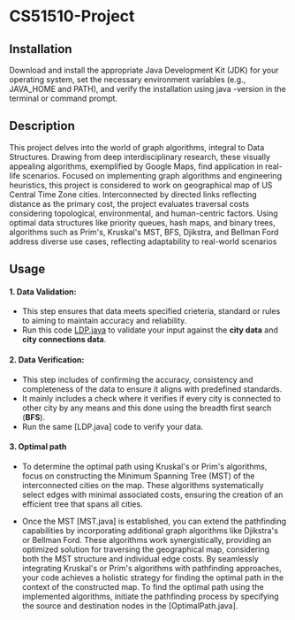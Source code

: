 # CS51510-Project

## Installation
Download and install the appropriate Java Development Kit (JDK) for your operating system, set the necessary environment variables (e.g., JAVA_HOME and PATH), and verify the installation using java -version in the terminal or command prompt.

## Description
This project delves into the world of graph algorithms, integral to Data Structures. Drawing from deep interdisciplinary research, these visually appealing algorithms, exemplified by Google Maps, find application in real-life scenarios. Focused on implementing graph algorithms and engineering heuristics, this project is considered to work on geographical map of US Central Time Zone cities. Interconnected by directed links reflecting distance as the primary cost, the project evaluates traversal costs considering topological, environmental, and human-centric factors. Using optimal data structures like priority queues, hash maps, and binary trees, algorithms such as Prim's, Kruskal's MST, BFS, Djikstra, and Bellman Ford address diverse use cases, reflecting adaptability to real-world scenarios

## Usage
#### 1. Data Validation:
- This step ensures that data meets specified crieteria, standard or rules to aiming to maintain accuracy and reliability.
- Run this code [LDP.java](LDP.java) to validate your input against the **city data** and **city connections data**.

#### 2. Data Verification:
- This step includes of confirming the accuracy, consistency and completeness of the data to ensure it aligns with predefined standards.
- It mainly includes a check where it verifies if every city is connected to other city by any means and this done using the breadth first search (**BFS**).
- Run the same [LDP.java] code to verify your data.
     
#### 3. Optimal path
- To determine the optimal path using Kruskal's or Prim's algorithms, focus on constructing the Minimum Spanning Tree (MST) of the interconnected cities on the map. These algorithms systematically select edges with minimal associated costs, ensuring the creation of an efficient tree that spans all cities.

- Once the MST [MST.java] is established, you can extend the pathfinding capabilities by incorporating additional graph algorithms like Djikstra's or Bellman Ford. These algorithms work synergistically, providing an optimized solution for traversing the geographical map, considering both the MST structure and individual edge costs. By seamlessly integrating Kruskal's or Prim's algorithms with pathfinding approaches, your code achieves a holistic strategy for finding the optimal path in the context of the constructed map.
To find the optimal path using the implemented algorithms, initiate the pathfinding process by specifying the source and destination nodes in the [OptimalPath.java]. 
